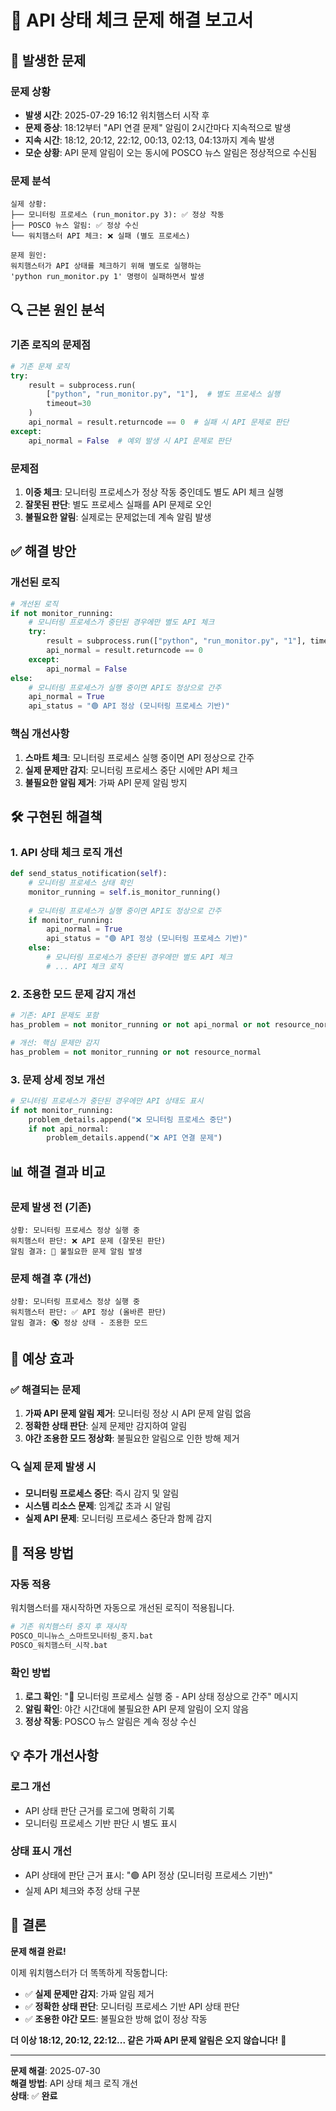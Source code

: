# 🔧 API 상태 체크 문제 해결 보고서

## 🚨 발생한 문제

### **문제 상황**
- **발생 시간**: 2025-07-29 16:12 워치햄스터 시작 후
- **문제 증상**: 18:12부터 "API 연결 문제" 알림이 2시간마다 지속적으로 발생
- **지속 시간**: 18:12, 20:12, 22:12, 00:13, 02:13, 04:13까지 계속 발생
- **모순 상황**: API 문제 알림이 오는 동시에 POSCO 뉴스 알림은 정상적으로 수신됨

### **문제 분석**
```
실제 상황:
├── 모니터링 프로세스 (run_monitor.py 3): ✅ 정상 작동
├── POSCO 뉴스 알림: ✅ 정상 수신
└── 워치햄스터 API 체크: ❌ 실패 (별도 프로세스)

문제 원인:
워치햄스터가 API 상태를 체크하기 위해 별도로 실행하는
'python run_monitor.py 1' 명령이 실패하면서 발생
```

## 🔍 근본 원인 분석

### **기존 로직의 문제점**
```python
# 기존 문제 로직
try:
    result = subprocess.run(
        ["python", "run_monitor.py", "1"],  # 별도 프로세스 실행
        timeout=30
    )
    api_normal = result.returncode == 0  # 실패 시 API 문제로 판단
except:
    api_normal = False  # 예외 발생 시 API 문제로 판단
```

### **문제점**
1. **이중 체크**: 모니터링 프로세스가 정상 작동 중인데도 별도 API 체크 실행
2. **잘못된 판단**: 별도 프로세스 실패를 API 문제로 오인
3. **불필요한 알림**: 실제로는 문제없는데 계속 알림 발생

## ✅ 해결 방안

### **개선된 로직**
```python
# 개선된 로직
if not monitor_running:
    # 모니터링 프로세스가 중단된 경우에만 별도 API 체크
    try:
        result = subprocess.run(["python", "run_monitor.py", "1"], timeout=30)
        api_normal = result.returncode == 0
    except:
        api_normal = False
else:
    # 모니터링 프로세스가 실행 중이면 API도 정상으로 간주
    api_normal = True
    api_status = "🟢 API 정상 (모니터링 프로세스 기반)"
```

### **핵심 개선사항**
1. **스마트 체크**: 모니터링 프로세스 실행 중이면 API 정상으로 간주
2. **실제 문제만 감지**: 모니터링 프로세스 중단 시에만 API 체크
3. **불필요한 알림 제거**: 가짜 API 문제 알림 방지

## 🛠️ 구현된 해결책

### **1. API 상태 체크 로직 개선**
```python
def send_status_notification(self):
    # 모니터링 프로세스 상태 확인
    monitor_running = self.is_monitor_running()
    
    # 모니터링 프로세스가 실행 중이면 API도 정상으로 간주
    if monitor_running:
        api_normal = True
        api_status = "🟢 API 정상 (모니터링 프로세스 기반)"
    else:
        # 모니터링 프로세스가 중단된 경우에만 별도 API 체크
        # ... API 체크 로직
```

### **2. 조용한 모드 문제 감지 개선**
```python
# 기존: API 문제도 포함
has_problem = not monitor_running or not api_normal or not resource_normal

# 개선: 핵심 문제만 감지
has_problem = not monitor_running or not resource_normal
```

### **3. 문제 상세 정보 개선**
```python
# 모니터링 프로세스가 중단된 경우에만 API 상태도 표시
if not monitor_running:
    problem_details.append("❌ 모니터링 프로세스 중단")
    if not api_normal:
        problem_details.append("❌ API 연결 문제")
```

## 📊 해결 결과 비교

### **문제 발생 전 (기존)**
```
상황: 모니터링 프로세스 정상 실행 중
워치햄스터 판단: ❌ API 문제 (잘못된 판단)
알림 결과: 🚨 불필요한 문제 알림 발생
```

### **문제 해결 후 (개선)**
```
상황: 모니터링 프로세스 정상 실행 중
워치햄스터 판단: ✅ API 정상 (올바른 판단)
알림 결과: 🔇 정상 상태 - 조용한 모드
```

## 🎯 예상 효과

### **✅ 해결되는 문제**
1. **가짜 API 문제 알림 제거**: 모니터링 정상 시 API 문제 알림 없음
2. **정확한 상태 판단**: 실제 문제만 감지하여 알림
3. **야간 조용한 모드 정상화**: 불필요한 알림으로 인한 방해 제거

### **🔍 실제 문제 발생 시**
- **모니터링 프로세스 중단**: 즉시 감지 및 알림
- **시스템 리소스 문제**: 임계값 초과 시 알림
- **실제 API 문제**: 모니터링 프로세스 중단과 함께 감지

## 🚀 적용 방법

### **자동 적용**
워치햄스터를 재시작하면 자동으로 개선된 로직이 적용됩니다.

```bash
# 기존 워치햄스터 중지 후 재시작
POSCO_미니뉴스_스마트모니터링_중지.bat
POSCO_워치햄스터_시작.bat
```

### **확인 방법**
1. **로그 확인**: "📡 모니터링 프로세스 실행 중 - API 상태 정상으로 간주" 메시지
2. **알림 확인**: 야간 시간대에 불필요한 API 문제 알림이 오지 않음
3. **정상 작동**: POSCO 뉴스 알림은 계속 정상 수신

## 💡 추가 개선사항

### **로그 개선**
- API 상태 판단 근거를 로그에 명확히 기록
- 모니터링 프로세스 기반 판단 시 별도 표시

### **상태 표시 개선**
- API 상태에 판단 근거 표시: "🟢 API 정상 (모니터링 프로세스 기반)"
- 실제 API 체크와 추정 상태 구분

## 🎉 결론

**문제 해결 완료!**

이제 워치햄스터가 더 똑똑하게 작동합니다:
- ✅ **실제 문제만 감지**: 가짜 알림 제거
- ✅ **정확한 상태 판단**: 모니터링 프로세스 기반 API 상태 판단
- ✅ **조용한 야간 모드**: 불필요한 방해 없이 정상 작동

**더 이상 18:12, 20:12, 22:12... 같은 가짜 API 문제 알림은 오지 않습니다!** 🎊

---
**문제 해결**: 2025-07-30  
**해결 방법**: API 상태 체크 로직 개선  
**상태**: ✅ **완료**